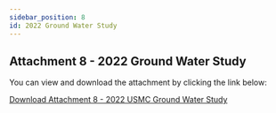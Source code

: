 ```yaml
---
sidebar_position: 8
id: 2022 Ground Water Study
---
```


## Attachment 8 - 2022 Ground Water Study

You can view and download the attachment by clicking the link below:

[Download Attachment 8 - 2022 USMC Ground Water Study](https://github.com/moengineering/CWMA-Attachments/blob/main/Upper%20San%20Marcos%20Assessment_22_23_complete.pdf)